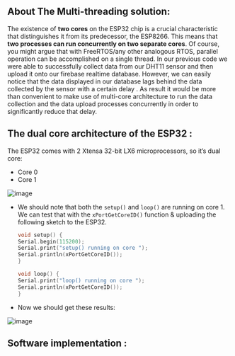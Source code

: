 ## About The Multi-threading solution:
The existence of **two cores** on the ESP32 chip is a crucial characteristic that distinguishes it from its predecessor, the ESP8266. This means that **two processes can run concurrently on two separate cores**. Of course, you might argue that with FreeRTOS/any other analogous RTOS, parallel operation can be accomplished on a single thread.
In our previous code we were able to successfully collect data from our DHT11 sensor and then upload it onto our firebase realtime database. However, we can easily notice that the data displayed in our database lags behind the data collected by the sensor with a certain delay .  As result it would be more than convenient to make use of multi-core architecture to run the data collection and the data upload processes concurrently in order to significantly reduce that delay.

##  The dual core architecture of the ESP32 :
The ESP32 comes with 2 Xtensa 32-bit LX6 microprocessors, so it’s dual core:

* Core 0
* Core 1

![image](https://user-images.githubusercontent.com/86969450/132525666-822278f6-c8ac-4742-a3b0-b1230b8233d8.png)
  
  
* We should note that both the `setup()` and `loop()` are running on core 1. We can test that with the `xPortGetCoreID()` function & uploading the following sketch to the ESP32.

  ```cpp
  void setup() {
  Serial.begin(115200);
  Serial.print("setup() running on core ");
  Serial.println(xPortGetCoreID());
  }

  void loop() {
  Serial.print("loop() running on core ");
  Serial.println(xPortGetCoreID());
  }
  ```
 * Now we should get these results:

![image](https://user-images.githubusercontent.com/86969450/132528907-e2c6b966-9133-40c4-bc86-df8a13389ad0.png)

##  Software implementation :


